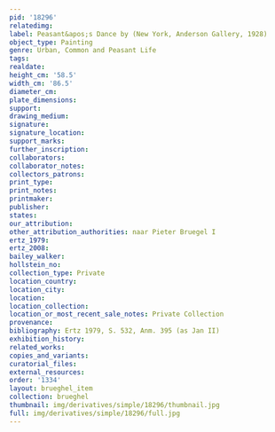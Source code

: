 ```yaml
---
pid: '18296'
relatedimg: 
label: Peasant&apos;s Dance by (New York, Anderson Gallery, 1928)
object_type: Painting
genre: Urban, Common and Peasant Life
tags: 
realdate: 
height_cm: '58.5'
width_cm: '86.5'
diameter_cm: 
plate_dimensions: 
support: 
drawing_medium: 
signature: 
signature_location: 
support_marks: 
further_inscription: 
collaborators: 
collaborator_notes: 
collectors_patrons: 
print_type: 
print_notes: 
printmaker: 
publisher: 
states: 
our_attribution: 
other_attribution_authorities: naar Pieter Bruegel I
ertz_1979: 
ertz_2008: 
bailey_walker: 
hollstein_no: 
collection_type: Private
location_country: 
location_city: 
location: 
location_collection: 
location_or_most_recent_sale_notes: Private Collection
provenance: 
bibliography: Ertz 1979, S. 532, Anm. 395 (as Jan II)
exhibition_history: 
related_works: 
copies_and_variants: 
curatorial_files: 
external_resources: 
order: '1334'
layout: brueghel_item
collection: brueghel
thumbnail: img/derivatives/simple/18296/thumbnail.jpg
full: img/derivatives/simple/18296/full.jpg
---
```

